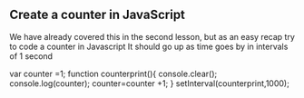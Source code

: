 ## Create a counter in JavaScript

We have already covered this in the second lesson, but as an easy recap try to code a counter in Javascript
It should go up as time goes by in intervals of 1 second

var counter =1;
function counterprint(){
  console.clear();
  console.log(counter);
  counter=counter +1;
}
setInterval(counterprint,1000);
